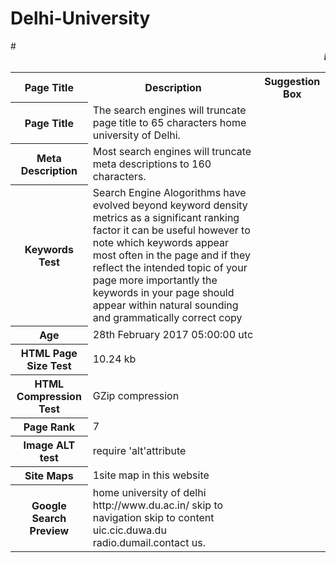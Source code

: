 # Delhi-University
<html>
#<marquee><b><i>DU</i></b></marquee>
<table>
<tr>
<th><b>Page Title</b></th>
<th><b>Description</b></th>
<th><b>Suggestion Box</b></th>
</tr>
<tr>
<th>Page Title</th>
<td>The search engines will truncate page title to 65 characters home university of Delhi.</td>
</tr>
<tr>
<th>Meta Description</th>
<td>Most search engines will truncate meta descriptions to 160 characters.</td>
</tr>
<tr>
<th>Keywords Test</th>
<td>Search Engine Alogorithms have evolved beyond keyword density metrics as a significant ranking factor it can be useful however to note which keywords appear most often in the page and if they reflect the intended topic of your page more importantly the keywords in your page should appear within natural sounding and grammatically correct copy</td>
</tr>
<tr>
<th>Age</th>
<td>28th February 2017 05:00:00 utc</td>
</tr>
<tr>

<th>HTML Page Size Test</th>
<td>10.24 kb</td>
</tr>
<tr>
<th>HTML Compression Test</th>
<td>GZip compression</td>
</tr>
<tr>

<th>Page Rank</th>
<td>7</td>
</tr>
<tr>
<th>Image ALT test</th>
<td>require 'alt'attribute</td>
</tr>
<tr>
<th>Site Maps</th>
<td>1site map in this website</td>
</tr>
<tr>
<th>Google Search Preview</th>
<td>home university of delhi http://www.du.ac.in/  skip to navigation skip to content uic.cic.duwa.du radio.dumail.contact us.</td>
</tr>
</table>
</html>
